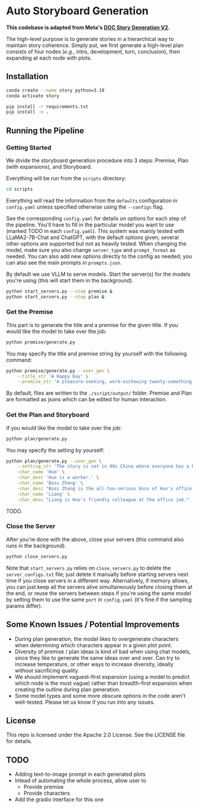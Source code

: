 # Auto Storyboard Generation

**This codebase is adapted from Meta's [DOC Story Generation V2](https://github.com/facebookresearch/doc-storygen-v2/tree/main/storygen).**

The high-level purpose is to generate stories in a hierarchical way to maintain story coherence. Simply put, we first generate a high-level plan consists of four nodes (*e.g.*, intro, development, turn, conclusion), then expanding at each node with plots.

<!-- This repository contains code for automatically generating stories of a few thousand words in length using LLMs, based on the same main ideas and overall structure as https://github.com/yangkevin2/doc-story-generation, but substantially modified to work with newer open-source and chat-based LLMs. The main goal of this rewrite was simplicity, to make it easier to modify / build upon the codebase. -->

## Installation

```bash
conda create --name story python=3.10
conda activate story

pip install -r requirements.txt
pip install -e .
```

<!-- By default we use VLLM to serve models.
You'll need to make a one-line change to the VLLM package to get their API server to work with logprobs requests that are used for reranking.
In your install of VLLM (you can find it using e.g., `pip show vllm`), find the line at https://github.com/vllm-project/vllm/blob/acbed3ef40f015fcf64460e629813922fab90380/vllm/entrypoints/openai/api_server.py#L177 (your exact line number might vary slightly depending on VLLM version) and change the `p` at the end to e.g., `max(p, -1e8)`. This will avoid an error related to passing jsons back from the server, due to json not handling inf values. -->

## Running the Pipeline

### Getting Started
We divide the storyboard generation procedure into 3 steps: Premise, Plan (with expansions), and Storyboard.

Everything will be run from the `scripts` directory:

```bash
cd scripts
```

Everything will read the information from the `defaults` configuration in `config.yaml` unless specified otherwise using the `--configs` flag.

See the corresponding `config.yaml` for details on options for each step of the pipeline. You'll have to fill in the particular model you want to use (marked TODO in each `config.yaml`). This system was mainly tested with LLaMA2-7B-Chat and ChatGPT, with the default options given; several other options are supported but not as heavily tested. When changing the model, make sure you also change `server_type` and `prompt_format` as needed. You can also add new options directly to the config as needed; you can also see the main prompts in `prompts.json`.

By default we use VLLM to serve models. Start the server(s) for the models you're using (this will start them in the background).

```bash
python start_servers.py --step premise &
python start_servers.py --step plan &
```

### Get the Premise
This part is to generate the title and a premise for the given title. If you would like the model to take over the job:
```bash
python premise/generate.py
```

You may specify the title and premise string by yourself with the following command:
```bash
python premise/generate.py --user_gen \
    --title_str 'A Happy Day' \
    --premise_str 'A pleasure-seeking, work-eschewing twenty-something realizes he has worked no days during the first few months of the pandemic despite loving his employment after receiving pandemic package payment fortnightly.'
```

By default, files are written to the `./script/output/` folder. Premise and Plan are formatted as jsons which can be edited for human interaction.

### Get the Plan and Storyboard
If you would like the model to take over the job:
```bash
python plan/generate.py
```
You may specify the setting by yourself:
```bash
python plan/generate.py --user_gen \
    --setting_str 'The story is set in 80s China where everyone has a hope.' \
    -char_name 'Huo' \
    -char_desc 'Huo is a worker.' \
    -char_name 'Boss Zhang' \
    -char_desc "Boss Zhang is the all-too-serious boss of Huo's office job. He's always yelling at Huo, whose work ethic he disapproves of." \
    -char_name 'Liang' \
    -char_desc "Liang is Huo's friendly colleague at the office job."
```

TODO.

### Close the Server
After you're done with the above, close your servers (this command also runs in the background).

```bash
python close_servers.py
```

Note that `start_servers.py` relies on `close_servers.py` to delete the `server_configs.txt` file; just delete it manually before starting servers next time if you close servers in a different way. Alternatively, if memory allows, you can just keep all the servers alive simultaneously before closing them at the end, or reuse the servers between steps if you're using the same model by setting them to use the same `port` in `config.yaml` (it's fine if the sampling params differ).


## Some Known Issues / Potential Improvements

<!-- - When start multiple model servers for different models, we should allocate them to different GPUs or load on multi-GPU as needed. -->
- During plan generation, the model likes to overgenerate characters when determining which characters appear in a given plot point.
- Diversity of premise / plan ideas is kind of bad when using chat models, since they like to generate the same ideas over and over. Can try to increase temperature, or other ways to increase diversity, ideally without sacrificing quality.
- We should implement vaguest-first expansion (using a model to predict which node is the most vague) rather than breadth-first expansion when creating the outline during plan generation.
- Some model types and some more obscure options in the code aren't well-tested. Please let us know if you run into any issues.


## License

This repo is licensed under the Apache 2.0 License. See the LICENSE file for details.


## TODO
- Adding text-to-image prompt in each generated plots
- Intead of automating the whole process, allow user to
    - Provide premise
    - Provide characters
- Add the gradio interface for this one
